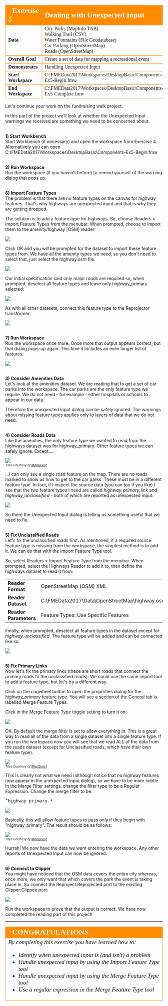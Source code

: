 <!--Exercise Section-->


<table style="border-spacing: 0px;border-collapse: collapse;font-family:serif">
<tr>
<td width=25% style="vertical-align:middle;background-color:darkorange;border: 2px solid darkorange">
<i class="fa fa-cogs fa-lg fa-pull-left fa-fw" style="color:white;padding-right: 12px;vertical-align:text-top"></i>
<span style="color:white;font-size:x-large;font-weight: bold">Exercise 5</span>
</td>
<td style="border: 2px solid darkorange;background-color:darkorange;color:white">
<span style="color:white;font-size:x-large;font-weight: bold">Dealing with Unexpected Input</span>
</td>
</tr>

<tr>
<td style="border: 1px solid darkorange; font-weight: bold">Data</td>
<td style="border: 1px solid darkorange">City Parks (MapInfo TAB)<br>Walking Trail (CSV)<br>Water Fountains (File Geodatabase)<br>Car Parking (OpenStreetMap)<br>Roads (OpenStreetMap)</td>
</tr>

<tr>
<td style="border: 1px solid darkorange; font-weight: bold">Overall Goal</td>
<td style="border: 1px solid darkorange">Create a set of data for mapping a recreational event</td>
</tr>

<tr>
<td style="border: 1px solid darkorange; font-weight: bold">Demonstrates</td>
<td style="border: 1px solid darkorange">Handling Unexpected Input</td>
</tr>

<tr>
<td style="border: 1px solid darkorange; font-weight: bold">Start Workspace</td>
<td style="border: 1px solid darkorange">C:\FMEData2017\Workspaces\DesktopBasic\Components-Ex5-Begin.fmw</td>
</tr>

<tr>
<td style="border: 1px solid darkorange; font-weight: bold">End Workspace</td>
<td style="border: 1px solid darkorange">C:\FMEData2017\Workspaces\DesktopBasic\Components-Ex5-Complete.fmw</td>
</tr>

</table>


Let's continue your work on the fundraising walk project.

In this part of the project we’ll look at whether the Unexpected Input warnings we received are something we need to be concerned about.


<br>**1) Start Workbench**
<br>Start Workbench (if necessary) and open the workspace from Exercise 4. Alternatively you can open C:\FMEData2017\Workspaces\DesktopBasic\Components-Ex5-Begin.fmw


<br>**2) Run Workspace**
<br>Run the workspace (if you haven't before) to remind yourself of the warning dialog that pops up.


<br>**6) Import Feature Types**
<br>The problem is that there are no feature types on the canvas for highway features. That's why highways are unexpected input and that is why they are getting dropped.

The solution is to add a feature type for highways. So, choose Readers > Import Feature Types from the menubar. When prompted, choose to import them to the amenity/highway [OSM] reader:

![](./Images/Img4.219.Ex4.IFTDReaderSelect.png)

Click OK and you will be prompted for the dataset to import these feature types from. We have all the amenity types we need, so you don't need to select that; just select the highway.osm file:

![](./Images/Img4.220.Ex4.IFTDDatasetSelect.png)

Our initial specification said only major roads are required so, when prompted, deselect all feature types and leave only highway_primary selected:

![](./Images/Img4.221.Ex4.IFTDFTSelect.png)

As with all other datasets, connect this feature type to the Reprojector transformer:

![](./Images/Img4.89.Ex4.ConnectToReprojector.png)


<br>**7) Run Workspace**
<br>Run the workspace once more. Once more that output appears correct, but that dialog pops-up again. This time it includes an even longer list of features:

![](./Images/Img4.90.Ex4.MoreUnexpectedInput.png)



<br>**3) Consider Amenities Data**
<br>Let's look at the amenities dataset. We are reading that to get a set of car parks into the workspace. The car parks are the only feature type we require. We do not need - for example - either hospitals or schools to appear in our data.

Therefore the unexpected input dialog can be safely ignored. The warnings about missing feature types applies only to layers of data that we do not need.


<br>**4) Consider Roads Data**
<br>Like the amenities, the only feature type we wanted to read from the highways dataset was for highway_primary. Other feature types we can safely ignore. Except.....

![](./Images/Img4.94.Ex5.MissingRoadsData.png)
<br><span style="font-style:italic;font-size:x-small">Tiles Courtesy of <a href="http://www.mapquest.com/">MapQuest</a></span>


...I can only see a single road feature on the map. There are no roads marked to show us how to get to the car parks. These must be in a different feature type. In fact, if I inspect the source data (you can too if you like) I see that the two feature types I need are called *highway_primary_link* and *highway_unclassified* - both of which are reported as unexpected input:

![](./Images/Img4.95.Ex5.MissingRoadsData.png)

So there the Unexpected Input dialog is telling us something useful that we need to fix.


<br>**5) Fix Unclassified Roads**
<br>Let's fix the unclassified roads first. As mentioned, if a required source feature type is missing from the workspace, the simplest method is to add it. We can do that with the Import Feature Type tool.

So, select Readers > Import Feature Type from the menubar. When prompted, select the Highways Reader to add it to, then define the highways dataset to read it from:

<table style="border: 0px">

<tr>
<td style="font-weight: bold">Reader Format</td>
<td style="">OpenStreetMap (OSM) XML</td>
</tr>

<tr>
<td style="font-weight: bold">Reader Dataset</td>
<td style="">C:\FMEData2017\Data\OpenStreetMap\highway.osm</td>
</tr>

<tr>
<td style="font-weight: bold">Reader Parameters</td>
<td style="">Feature Types: Use Specific Features</td>
</tr>

</table>

Finally, when prompted, deselect all feature types in the dataset except for *highway_unclassified*. The feature type will be added and can be connected like so:

![](./Images/Img4.96.Ex5.ImportedRoadsFeatureType.png)


<br>**5) Fix Primary Links**
<br>Now let's fix the primary links (these are short roads that connect the primary roads to the unclassified roads). We could use the same import tool to add a feature type, but let's try a different way.

Click on the cogwheel button to open the properties dialog for the *highway_primary* feature type. You will see a section of the General tab is labelled Merge Feature Types.

Click in the Merge Feature Type toggle setting to turn it on:

![](./Images/Img4.97.Ex5.RoadsMergeFilter.png)

OK. By default the merge filter is set to allow everything in. This is a great way to read all of the data from a single dataset into a single feature type. If you run the workspace now you will see that we read ALL of the data from the roads dataset (except for Unclassified roads, which have their own feature type).

![](./Images/Img4.98.Ex5.AllRoadsReadByMergeFilter.png)
<br><span style="font-style:italic;font-size:x-small">Tiles Courtesy of <a href="http://www.mapquest.com/">MapQuest</a></span>


This is clearly not what we need (although notice that no highway features now appear in the unexpected input dialog), so we have to be more subtle. In the Merge Filter settings, change the filter type to be a Regular Expression. Change the merge filter to be:

<pre>^highway_primary.*</pre>  

![](./Images/Img4.99.Ex5.RegexMergeFilter.png)

Basically, this will allow feature types to pass only if they begin with "highway_primary". The result should be as follows:

![](./Images/Img4.100.Ex5.MergedData.png)
<br><span style="font-style:italic;font-size:x-small">Tiles Courtesy of <a href="http://www.mapquest.com/">MapQuest</a></span>


Hurrah! We now have the data we want entering the workspace. Any other reports of Unexpected Input can now be ignored.


<br>**6) Connect to Clipper**
<br>You might have noticed that the OSM data covers the entire city whereas, once more, we only want that which covers the park the event is taking place in. So connect the Reproject:Reprojected port to the existing Clipper:Clippee port:

![](./Images/Img4.101.Ex5.ConnectRoadsToClipper.png)

Run the workspace to prove that the output is correct. We have now completed the reading part of this project!

---

<!--Exercise Congratulations Section--> 

<table style="border-spacing: 0px">
<tr>
<td style="vertical-align:middle;background-color:darkorange;border: 2px solid darkorange">
<i class="fa fa-thumbs-o-up fa-lg fa-pull-left fa-fw" style="color:white;padding-right: 12px;vertical-align:text-top"></i>
<span style="color:white;font-size:x-large;font-weight: bold;font-family:serif">CONGRATULATIONS</span>
</td>
</tr>

<tr>
<td style="border: 1px solid darkorange">
<span style="font-family:serif; font-style:italic; font-size:larger">
By completing this exercise you have learned how to:
<br>
<ul><li>Identify when unexpected input is (and isn't) a problem</li>
<li>Handle unexpected input by using the Import Feature Type tool</li>
<li>Handle unexpected input by using the Merge Feature Type tool</li>
<li>Use a regular expression in the Merge Feature Type tool</li></ul>
</span>
</td>
</tr>
</table>